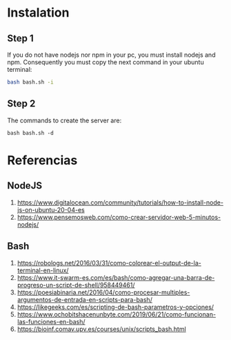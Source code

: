 # Instalation

## Step 1

If you do not have nodejs nor npm in your pc, you must install nodejs and npm. Consequently you must copy the next command in your ubuntu terminal:

```sh
bash bash.sh -i
```

## Step 2

The commands to create the server are:

```
bash bash.sh -d
```

# Referencias

## NodeJS

1. https://www.digitalocean.com/community/tutorials/how-to-install-node-js-on-ubuntu-20-04-es
2. https://www.pensemosweb.com/como-crear-servidor-web-5-minutos-nodejs/

## Bash

1. https://robologs.net/2016/03/31/como-colorear-el-output-de-la-terminal-en-linux/
2. https://www.it-swarm-es.com/es/bash/como-agregar-una-barra-de-progreso-un-script-de-shell/958449461/
3. https://poesiabinaria.net/2016/04/como-procesar-multiples-argumentos-de-entrada-en-scripts-para-bash/
4. https://likegeeks.com/es/scripting-de-bash-parametros-y-opciones/
5. https://www.ochobitshacenunbyte.com/2019/06/21/como-funcionan-las-funciones-en-bash/
6. https://bioinf.comav.upv.es/courses/unix/scripts_bash.html